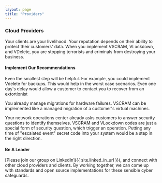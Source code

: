 ```yaml
---
layout: page
title: "Providers"
---
```

### Cloud Providers

Your clients are your livelihood. Your reputation depends on their
ability to protect their customers' data.  When you implement
VSCRAM, VLockdown, and VDelete, you are stopping
terrorists and criminals from destroying your business.

#### Implement Our Recommendations

Even the smallest step will be helpful.  For example, you could
implement Vdelete for backups.  This would help in the worst case
scenarios.  Even one day's delay would allow a customer to contact you
to recover from an extortionist

You already manage migrations for hardware failures. VSCRAM can be
implemented like a managed migration of a customer's virtual machines.

Your network operations center already asks customers to answer
security questions to identify themselves.  VSCRAM and VLockdown codes
are just a special form of security question, which trigger an
operation.  Putting any time of "escalated event" secret code into
your system would be a step in the right direction.

#### Be A Leader

[Please join our group on LinkedIn]({{ site.linked_in_url }}),
and connect with other cloud providers and clients.  By working together,
we can come up with standards and open source implementations for
these sensible cyber safeguards.
